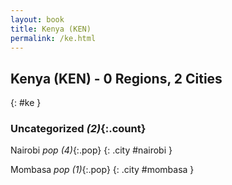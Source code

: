 ```yaml
---
layout: book
title: Kenya (KEN)
permalink: /ke.html
---
```


## Kenya (KEN) - 0 Regions, 2 Cities
{: #ke }





### Uncategorized _(2)_{:.count}


Nairobi  _pop (4)_{:.pop} {: .city #nairobi } <br>

Mombasa  _pop (1)_{:.pop} {: .city #mombasa } <br>


 
